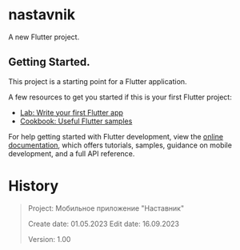 # nastavnik

A new Flutter project.

## Getting Started.

This project is a starting point for a Flutter application.

A few resources to get you started if this is your first Flutter project:

- [Lab: Write your first Flutter app](https://docs.flutter.dev/get-started/codelab)
- [Cookbook: Useful Flutter samples](https://docs.flutter.dev/cookbook)

For help getting started with Flutter development, view the
[online documentation](https://docs.flutter.dev/), which offers tutorials,
samples, guidance on mobile development, and a full API reference.

# History

 > Project: Мобильное приложение "Наставник"
 >
 > Create date: 01.05.2023
 > Edit date:   16.09.2023
 >
 > Version:		1.00
